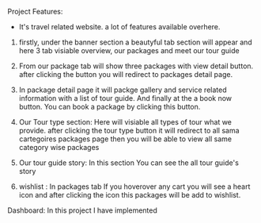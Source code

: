 Project Features:

* It's travel related website. a lot of features available overhere.
1. firstly, under the banner section a beautyful tab section will appear and here 3 tab visiable overview,  our packages and meet our tour guide

2. From our package tab will show three packages with view detail button. after clicking the button you will redirect to packages detail page.

3. In package detail page it will packge gallery and service related information with a list of tour guide. And finally at the a book now button. You can book a package by clicking this button.

4. Our Tour type section: Here will visiable all types of tour what we provide. after clicking the tour type button it will redirect to all sama cartegoires packages page then you will be able to view all same category wise packages


5. Our tour guide story: In this section You can see the all tour guide's story


6. wishlist : In packages tab If you hoverover any cart you will see a heart icon and after clicking the icon this packages will be add to wishlist.



Dashboard:
In this project I have implemented